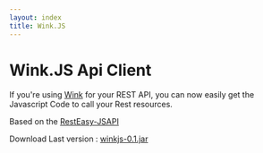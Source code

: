 ```yaml
---
layout: index
title: Wink.JS
---
```


# Wink.JS Api Client

If you're using [Wink](http://wink.apache.org) for your REST API, you can now easily get the Javascript Code to call your Rest resources.

Based on the [RestEasy-JSAPI](http://docs.jboss.org/resteasy/2.0.0.GA/userguide/html/AJAX_Client.html)


Download Last version : [winkjs-0.1.jar](https://sourceforge.net/projects/winkjs/files/latest/download?source=files)
